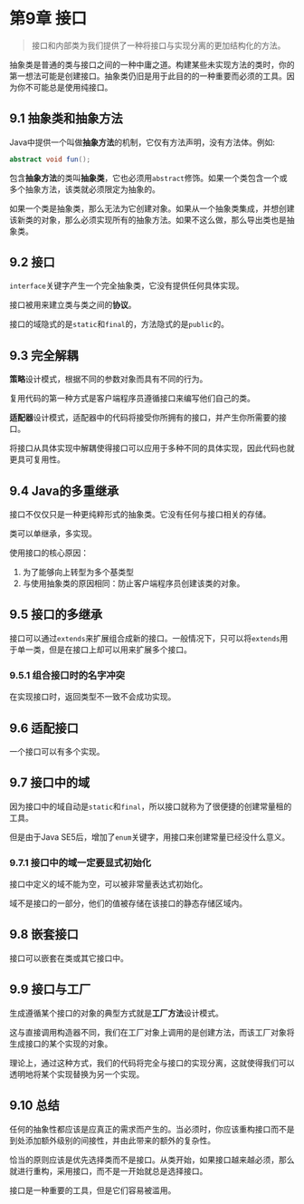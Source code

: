 # 第9章 接口

> 接口和内部类为我们提供了一种将接口与实现分离的更加结构化的方法。

抽象类是普通的类与接口之间的一种中庸之道。构建某些未实现方法的类时，你的第一想法可能是创建接口。抽象类仍旧是用于此目的的一种重要而必须的工具。因为你不可能总是使用纯接口。

## 9.1 抽象类和抽象方法
Java中提供一个叫做**抽象方法**的机制，它仅有方法声明，没有方法体。例如:
```java
abstract void fun();
```
包含**抽象方法**的类叫**抽象类**，它也必须用`abstract`修饰。如果一个类包含一个或多个抽象方法，该类就必须限定为抽象的。

如果一个类是抽象类，那么无法为它创建对象。如果从一个抽象类集成，并想创建该新类的对象，那么必须实现所有的抽象方法。如果不这么做，那么导出类也是抽象类。

## 9.2 接口
`interface`关键字产生一个完全抽象类，它没有提供任何具体实现。

接口被用来建立类与类之间的**协议**。

接口的域隐式的是`static`和`final`的，方法隐式的是`public`的。

## 9.3 完全解耦
**策略**设计模式，根据不同的参数对象而具有不同的行为。

复用代码的第一种方式是客户端程序员遵循接口来编写他们自己的类。

**适配器**设计模式，适配器中的代码将接受你所拥有的接口，并产生你所需要的接口。

将接口从具体实现中解耦使得接口可以应用于多种不同的具体实现，因此代码也就更具可复用性。

## 9.4 Java的多重继承
接口不仅仅只是一种更纯粹形式的抽象类。它没有任何与接口相关的存储。

类可以单继承，多实现。

使用接口的核心原因：
1. 为了能够向上转型为多个基类型
2. 与使用抽象类的原因相同：防止客户端程序员创建该类的对象。

## 9.5 接口的多继承
接口可以通过`extends`来扩展组合成新的接口。一般情况下，只可以将`extends`用于单一类，但是在接口上却可以用来扩展多个接口。

### 9.5.1 组合接口时的名字冲突
在实现接口时，返回类型不一致不会成功实现。

## 9.6 适配接口
一个接口可以有多个实现。

## 9.7 接口中的域
因为接口中的域自动是`static`和`final`，所以接口就称为了很便捷的创建常量租的工具。

但是由于Java SE5后，增加了`enum`关键字，用接口来创建常量已经没什么意义。

### 9.7.1 接口中的域一定要显式初始化
接口中定义的域不能为空，可以被非常量表达式初始化。

域不是接口的一部分，他们的值被存储在该接口的静态存储区域内。

## 9.8 嵌套接口
接口可以嵌套在类或其它接口中。

## 9.9 接口与工厂
生成遵循某个接口的对象的典型方式就是**工厂方法**设计模式。

这与直接调用构造器不同，我们在工厂对象上调用的是创建方法，而该工厂对象将生成接口的某个实现的对象。

理论上，通过这种方式，我们的代码将完全与接口的实现分离，这就使得我们可以透明地将某个实现替换为另一个实现。

## 9.10 总结
任何的抽象性都应该是应真正的需求而产生的。当必须时，你应该重构接口而不是到处添加额外级别的间接性，并由此带来的额外的复杂性。

恰当的原则应该是优先选择类而不是接口。从类开始，如果接口越来越必须，那么就进行重构，采用接口，而不是一开始就总是选择接口。

接口是一种重要的工具，但是它们容易被滥用。